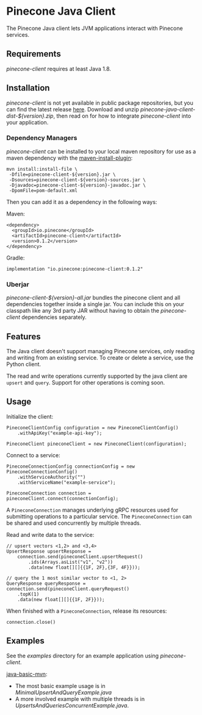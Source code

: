 # Pinecone Java Client

The Pinecone Java client lets JVM applications interact with Pinecone services.

## Requirements

*pinecone-client* requires at least Java 1.8.

## Installation

*pinecone-client* is not yet available in public package repositories, but you can find the latest release [here](https://github.com/pinecone-io/pinecone-java-client/releases). Download and unzip *pinecone-java-client-dist-${version}.zip*, then read on for how to integrate *pinecone-client* into your application.

### Dependency Managers
*pinecone-client* can be installed to your local maven repository for use as a maven dependency with the [maven-install-plugin](https://maven.apache.org/guides/mini/guide-3rd-party-jars-local.html):

```
mvn install:install-file \
 -Dfile=pinecone-client-${version}.jar \
 -Dsources=pinecone-client-${version}-sources.jar \
 -Djavadoc=pinecone-client-${version}-javadoc.jar \
 -DpomFile=pom-default.xml
```

Then you can add it as a dependency in the following ways:

Maven:
```
<dependency>
  <groupId>io.pinecone</groupId>
  <artifactId>pinecone-client</artifactId>
  <version>0.1.2</version>
</dependency>
```

[comment]: <> (^ [pc:LATEST_RELEASE_VERSION])

Gradle:
```
implementation "io.pinecone:pinecone-client:0.1.2"
```

[comment]: <> ([pc:LATEST_RELEASE_VERSION])

### Uberjar
*pinecone-client-${version}-all.jar* bundles the pinecone client and all dependencies together inside a single jar. You can include this on your classpath like any 3rd party JAR without having to obtain the *pinecone-client* dependencies separately. 

## Features

The Java client doesn't support managing Pinecone services, only reading and writing from an existing service. To create or delete a service, use the Python client.

The read and write operations currently supported by the java client are `upsert` and `query`. Support for other operations is coming soon.

## Usage

Initialize the client:
```
PineconeClientConfig configuration = new PineconeClientConfig()
    .withApiKey("example-api-key");

PineconeClient pineconeClient = new PineconeClient(configuration);
```

Connect to a service:
```
PineconeConnectionConfig connectionConfig = new PineconeConnectionConfig()
    .withServiceAuthority("")
    .withServiceName("example-service");
    
PineconeConnection connection = pineconeClient.connect(connectionConfig);
```

A `PineconeConnection` manages underlying gRPC resources used for submitting operations to a particular service. The `PineconeConnection` can be shared and used concurrently by multiple threads.

Read and write data to the service:
```
// upsert vectors <1,2> and <3,4>
UpsertResponse upsertResponse = 
    connection.send(pineconeClient.upsertRequest()
        .ids(Arrays.asList("v1", "v2"))
        .data(new float[][]{{1F, 2F},{3F, 4F}}));

// query the 1 most similar vector to <1, 2>
QueryResponse queryResponse = connection.send(pineconeClient.queryRequest()
    .topK(1)
    .data(new float[][]{{1F, 2F}}));
```

When finished with a `PineconeConnection`, release its resources:
```
connection.close()
```

## Examples
See the *examples* directory for an example
application using *pinecone-client*.

[java-basic-mvn](examples/java-basic-mvn/src/main/java/pineconeexamples):
- The most basic example usage is in *MinimalUpsertAndQueryExample.java*
- A more involved example with multiple threads is in *UpsertsAndQueriesConcurrentExample.java*.

